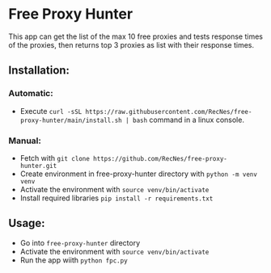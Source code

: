 # Free Proxy Hunter
This app can get the list of the max 10 free proxies and tests response times of the proxies, then returns top 3 proxies as list with their response times.

## Installation:

### Automatic:
- Execute `curl -sSL https://raw.githubusercontent.com/RecNes/free-proxy-hunter/main/install.sh | bash` command in a linux console.

### Manual:
- Fetch with `git clone https://github.com/RecNes/free-proxy-hunter.git`
- Create environment in free-proxy-hunter directory with `python -m venv venv`
- Activate the environment with `source venv/bin/activate`
- Install required libraries `pip install -r requirements.txt`

## Usage:
- Go into `free-proxy-hunter` directory
- Activate the environment with `source venv/bin/activate`
- Run the app wiith `python fpc.py`

